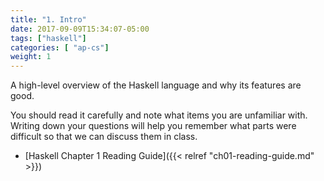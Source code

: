 ```yaml
---
title: "1. Intro"
date: 2017-09-09T15:34:07-05:00
tags: ["haskell"]
categories: [ "ap-cs"]
weight: 1
---
```


A high-level overview of the Haskell language and why its features are good.
<!--more-->

You should read it carefully and note what items you are unfamiliar with. 
Writing down your questions will help you remember what parts were difficult so
that we can discuss them in class.

* [Haskell Chapter 1 Reading Guide]({{< relref "ch01-reading-guide.md" >}})

